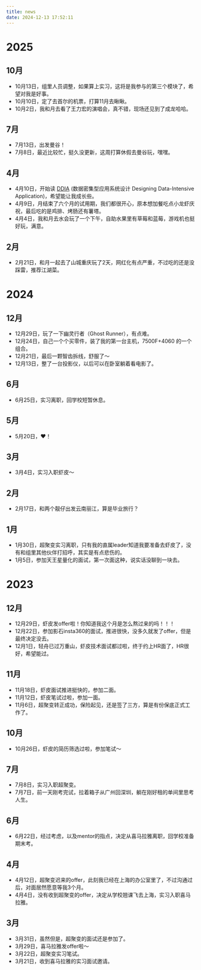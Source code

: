 ```yaml
---
title: news
date: 2024-12-13 17:52:11
---
```


# 2025

## 10月

- 10月13日，组里人员调整，如果算上实习，这将是我参与的第三个模块了，希望对我是好事。
- 10月10日，定了去首尔的机票，打算11月去瞅瞅。
- 10月2日，我和月去看了王力宏的演唱会，真不错，现场还见到了成龙哈哈。

## 7月
- 7月13日，出发曼谷！
- 7月8日，最近比较忙，挺久没更新，这周打算休假去曼谷玩，嘿嘿。

## 4月

- 4月10日，开始读 [DDIA](https://book.douban.com/subject/30329536/) (数据密集型应用系统设计 Designing Data-Intensive Application)，希望能让我成长些。
- 4月9日，月结束了六个月的试用期，我们都很开心，原本想加餐吃点小龙虾庆祝，最后吃的是鸡排、烤肠还有薯塔。
- 4月4日，我和月去水会玩了一个下午，自助水果里有草莓和蓝莓，游戏机也挺好玩，满意。

## 2月

- 2月21日，和月一起去了山城重庆玩了2天，网红化有点严重，不过吃的还是没踩雷，推荐江湖菜。

# 2024

## 12月

- 12月29日，玩了一下幽灵行者（Ghost Runner），有点难。
- 12月24日，自己一个个买零件，装了我的第一台主机，7500F+4060 的一个组合。
- 12月21日，最后一颗智齿拆线，舒服了～
- 12月13日，整了一台投影仪，以后可以在卧室躺着看电影了。

## 6月

- 6月25日，实习离职，回学校短暂休息。

## 5月

- 5月20日，❤️！

## 3月

- 3月4日，实习入职虾皮～

## 2月

- 2月17日，和两个靓仔出发云南丽江，算是毕业旅行？

## 1月

- 1月30日，超聚变实习离职，只有我的直属leader知道我要准备去虾皮了，没有和组里其他伙伴打招呼，其实是有点悲伤的。
- 1月5日，参加天王星量化的面试，第一次面这种，说实话没聊到一块去。

# 2023

## 12月

- 12月29日，虾皮发offer啦！你知道我这个月是怎么熬过来的吗！！！
- 12月22日，参加影石insta360的面试，推进很快，没多久就发了offer，但是最终决定没去。
- 12月1日，轻舟已过万重山，虾皮技术面试都过啦，终于约上HR面了，HR很好，希望能过。

## 11月

- 11月18日，虾皮面试推进挺快的，参加二面。
- 11月12日，虾皮笔试过啦，参加一面。
- 11月6日，超聚变转正成功，保险起见，还是签了三方，算是有份保底正式工作了。

## 10月

- 10月26日，虾皮的简历筛选过啦，参加笔试～

## 7月

- 7月8日，实习入职超聚变。
- 7月7日，前一天刚考完试，拉着箱子从广州回深圳，躺在刚好租的单间里思考人生。

## 6月

- 6月22日，经过考虑，以及mentor的指点，决定从喜马拉雅离职，回学校准备期末考。

## 4月

- 4月12日，超聚变迟来的offer，此刻我已经在上海的办公室里了，不过沟通过后，对面居然愿意等我3个月。
- 4月4日，没有收到超聚变的offer，决定从学校翘课飞去上海，实习入职喜马拉雅。

## 3月

- 3月31日，虽然但是，超聚变的面试还是参加了。
- 3月29日，喜马拉雅发offer啦～
- 3月22日，超聚变实习笔试。
- 3月21日，收到喜马拉雅的实习面试邀请。